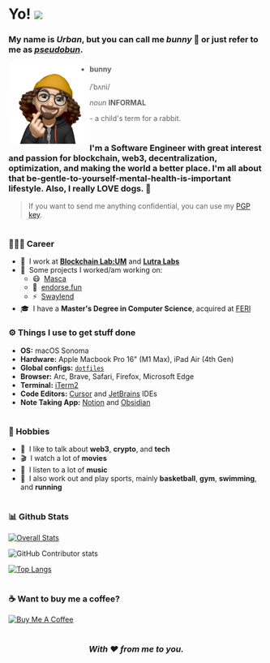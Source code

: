 # Yo! <img src="https://media.giphy.com/media/hvRJCLFzcasrR4ia7z/giphy.gif" width="40" /> 

### My name is *Urban*, but you can call me *bunny* 🐰 or just refer to me as *[pseudobun](https://github.com/pseudobun/)*.

<img align="left" width="160" height="160" alt="Bunny Animoji" src="bunny.png"/>

> - #### bunny
>    /ˈbʌni/
>  
>    *noun* **INFORMAL**
>    
>    \- a child's term for a rabbit.

#

### I'm a Software Engineer with great interest and passion for blockchain, web3, decentralization, optimization, and making the world a better place. I'm all about that be-gentle-to-yourself-mental-health-is-important lifestyle. Also, I really **LOVE** dogs. 🐶

> If you want to send me anything confidential, you can use my [PGP key](https://raw.githubusercontent.com/pseudobun/dotfiles/master/pgp-key.asc).

#

### 👨🏻‍💻 Career
- 🏢 &nbsp;I work at **[Blockchain Lab:UM](https://linktr.ee/blockchainlabum)** and **[Lutra Labs](https://lutralabs.io)**
- 🚧 &nbsp;Some projects I worked/am working on:
  - 😷 &nbsp;[Masca](https://masca.io)
  - 🤝 &nbsp;[endorse.fun](https://endorse.fun)
  - ⚡️ &nbsp;[Swaylend](https://swaylend.com)
- 🎓 &nbsp;I have a **Master's Degree in Computer Science**, acquired at [FERI](https://feri.um.si/en/)

### ⚙️ Things I use to get stuff done
- **OS:** macOS Sonoma
- **Hardware:** Apple Macbook Pro 16" (M1 Max), iPad Air (4th Gen)
- **Global configs:** [`dotfiles`](https://github.com/plesastapevka/dotfiles)
- **Browser:** Arc, Brave, Safari, Firefox, Microsoft Edge
- **Terminal:** [iTerm2](https://iterm2.com/)
- **Code Editors:** [Cursor](https://www.cursor.com/) and [JetBrains](https://www.jetbrains.com/) IDEs
- **Note Taking App:** [Notion](https://notion.so) and [Obsidian](https://obsidian.md/)

#

### 🎨 Hobbies
- 💬 &nbsp;I like to talk about **web3**, **crypto**, and **tech**
- 🎬 &nbsp;I watch a lot of **movies**
- 🎵 &nbsp;I listen to a lot of **music**
- 🏀 &nbsp;I also work out and play sports, mainly **basketball**, **gym**, **swimming**, and **running**

#

### 📊 Github Stats

[![Overall Stats](http://github-readme-streak-stats.herokuapp.com?user=pseudobun&theme=dark&date_format=M%20j%5B%2C%20Y%5D)](https://github.com/DenverCoder1/github-readme-streak-stats)

![GitHub Contributor stats](https://github-contributor-stats.vercel.app/api?username=pseudobun&show_icons=true&theme=dark)

[![Top Langs](https://github-readme-stats.vercel.app/api/top-langs/?username=pseudobun&theme=dark&hide=html,jupyter%20notebook,ruby,shell&langs_count=8&exclude_repo=solo-projects&hide_progress=true)](https://github.com/anuraghazra/github-readme-stats)

#

### ☕️ Want to buy me a coffee?

<a href="https://www.buymeacoffee.com/bxnny" target="_blank"><img src="https://cdn.buymeacoffee.com/buttons/v2/default-yellow.png" alt="Buy Me A Coffee" width="160px" /></a>

#

<div align="center">

### *With ❤️ from me to you.*

</div>
